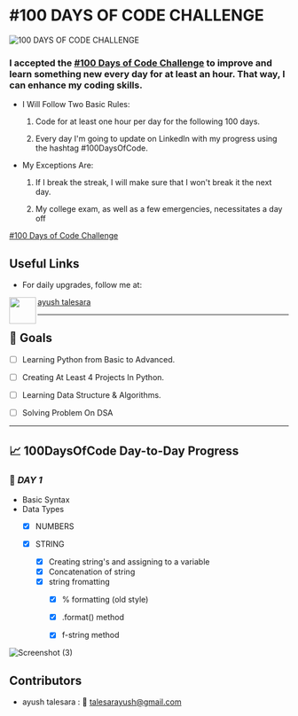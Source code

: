 # #100 DAYS OF CODE CHALLENGE
![100 DAYS OF CODE CHALLENGE](https://user-images.githubusercontent.com/106388215/178993186-17265243-9b66-4eda-84f0-4176cda3d9b8.png)
### I accepted the [#100 Days of Code Challenge](https://www.100daysofcode.com/) to improve and learn something new every day for at least an hour. That way, I can enhance my coding skills.

* I Will Follow Two Basic Rules: 

     1. Code for at least one hour per day for the following 100 days.
   
     2. Every day I'm going to update on LinkedIn with my progress using the hashtag #100DaysOfCode.

* My Exceptions Are:

     1. If I break the streak, I will make sure that I won't break it the next day.

     2. My college exam, as well as a few emergencies, necessitates a day off

[#100 Days of Code Challenge](https://www.100daysofcode.com/)

## Useful Links 
* For daily upgrades, follow me at:

<a href="url"><img src="https://user-images.githubusercontent.com/106388215/179008268-b5b53150-636d-4f6d-b883-b057e6fee947.png" align="left" height="48" width="48" ></a>
  
   [ayush talesara](https://www.linkedin.com/in/ayush-talesara-898655242/)
   
---
## :dart: Goals

- [ ] Learning Python from Basic to Advanced.

- [ ] Creating At Least 4 Projects In Python.

- [ ] Learning Data Structure & Algorithms.

- [ ] Solving Problem On DSA


---
## :chart_with_upwards_trend: 100DaysOfCode Day-to-Day Progress

### :date: *DAY 1*
* Basic Syntax
* Data Types
  - [x] NUMBERS
  
  - [x] STRING 
  
     - [x] Creating string's and assigning to a variable
     - [x] Concatenation of string
     - [x] string fromatting
       - [x] % formatting (old style)
       - [x] .format() method
       - [x] f-string method 
         
 
 ![Screenshot (3)](https://user-images.githubusercontent.com/106388215/179247620-6c942f5c-143c-4f98-9391-512f344c955c.png)
  
        




## Contributors
  * ayush talesara : :e-mail: talesarayush@gmail.com
